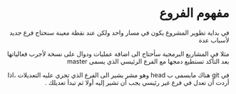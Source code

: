 
<div dir="rtl">

# مفهوم الفروع 

في بداية تطوير المشروع يكون في مسار واحد ولكن عند نقطة معينة سنحتاج فرع جديد لأسباب عدة 

مثلا في المشاريع البرمجية سأحتاج الى اضافة عمليات ودوال على نسخة لأجرب فعالياتها بعد التأكد تستطيع دمجها  مع الفرع الرئيسي الذي يسمى master 

في git هناك مايسمى ب head وهو مشر يشير الى الفرع الذي تجري عليه التعديلات ،اذا أردت أن تعدل في فرع غير رئيسي يجب أن تشير إليه أولا  ثم تبدأ تعديلك .

<div>